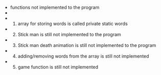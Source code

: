 * functions not implemented to the program
 * 
 * 1. array for storing words is called private static words
 * 2. Stick man is still not implemented to the program
 * 3. Stick man death animation is still not implemented to the program
 * 4. adding/removing words from the array is still not implemented
 * 5. game function is still not implemented
